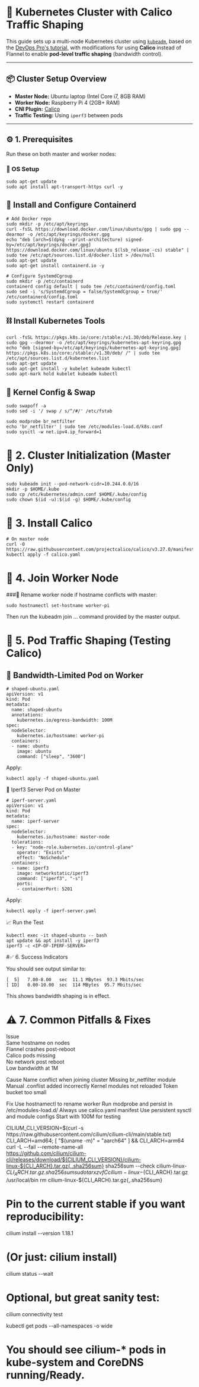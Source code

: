 # 🚀 Kubernetes Cluster with Calico Traffic Shaping

This guide sets up a multi-node Kubernetes cluster using [`kubeadm`](https://kubernetes.io/docs/setup/production-environment/tools/kubeadm/install-kubeadm/), based on the [DevOps Pro's tutorial](https://github.com/devopsproin/certified-kubernetes-administrator/tree/main/Cluster%20Setup), with modifications for using **Calico** instead of Flannel to enable **pod-level traffic shaping** (bandwidth control).

---

## 📦 Cluster Setup Overview

- **Master Node:** Ubuntu laptop (Intel Core i7, 8GB RAM)
- **Worker Node:** Raspberry Pi 4 (2GB+ RAM)
- **CNI Plugin:** [Calico](https://www.tigera.io/project-calico/)
- **Traffic Testing:** Using `iperf3` between pods

---

## ⚙️ 1. Prerequisites

Run these on both master and worker nodes:

### 🔧 OS Setup

```
sudo apt-get update
sudo apt install apt-transport-https curl -y

```

## 🐳 Install and Configure Containerd

```
# Add Docker repo
sudo mkdir -p /etc/apt/keyrings
curl -fsSL https://download.docker.com/linux/ubuntu/gpg | sudo gpg --dearmor -o /etc/apt/keyrings/docker.gpg
echo "deb [arch=$(dpkg --print-architecture) signed-by=/etc/apt/keyrings/docker.gpg] https://download.docker.com/linux/ubuntu $(lsb_release -cs) stable" | sudo tee /etc/apt/sources.list.d/docker.list > /dev/null
sudo apt-get update
sudo apt-get install containerd.io -y

# Configure SystemdCgroup
sudo mkdir -p /etc/containerd
containerd config default | sudo tee /etc/containerd/config.toml
sudo sed -i 's/SystemdCgroup = false/SystemdCgroup = true/' /etc/containerd/config.toml
sudo systemctl restart containerd

```

## ⛓️ Install Kubernetes Tools

```
curl -fsSL https://pkgs.k8s.io/core:/stable:/v1.30/deb/Release.key | sudo gpg --dearmor -o /etc/apt/keyrings/kubernetes-apt-keyring.gpg
echo "deb [signed-by=/etc/apt/keyrings/kubernetes-apt-keyring.gpg] https://pkgs.k8s.io/core:/stable:/v1.30/deb/ /" | sudo tee /etc/apt/sources.list.d/kubernetes.list
sudo apt-get update
sudo apt-get install -y kubelet kubeadm kubectl
sudo apt-mark hold kubelet kubeadm kubectl

```

## 🧠 Kernel Config & Swap

```
sudo swapoff -a
sudo sed -i '/ swap / s/^/#/' /etc/fstab

sudo modprobe br_netfilter
echo 'br_netfilter' | sudo tee /etc/modules-load.d/k8s.conf
sudo sysctl -w net.ipv4.ip_forward=1

```
# 🚀 2. Cluster Initialization (Master Only)

```
sudo kubeadm init --pod-network-cidr=10.244.0.0/16
mkdir -p $HOME/.kube
sudo cp /etc/kubernetes/admin.conf $HOME/.kube/config
sudo chown $(id -u):$(id -g) $HOME/.kube/config

```
# 🔁 3. Install Calico

```
# On master node
curl -O https://raw.githubusercontent.com/projectcalico/calico/v3.27.0/manifests/calico.yaml
kubectl apply -f calico.yaml

```



# 🤝 4. Join Worker Node

###📛 Rename worker node if hostname conflicts with master:

```
sudo hostnamectl set-hostname worker-pi

```
Then run the kubeadm join ... command provided by the master output.


# 📡 5. Pod Traffic Shaping (Testing Calico)

## 🧪 Bandwidth-Limited Pod on Worker

```
# shaped-ubuntu.yaml
apiVersion: v1
kind: Pod
metadata:
  name: shaped-ubuntu
  annotations:
    kubernetes.io/egress-bandwidth: 100M
spec:
  nodeSelector:
    kubernetes.io/hostname: worker-pi
  containers:
  - name: ubuntu
    image: ubuntu
    command: ["sleep", "3600"]

```

Apply:


```
kubectl apply -f shaped-ubuntu.yaml

```

📡 Iperf3 Server Pod on Master

```
# iperf-server.yaml
apiVersion: v1
kind: Pod
metadata:
  name: iperf-server
spec:
  nodeSelector:
    kubernetes.io/hostname: master-node
  tolerations:
  - key: "node-role.kubernetes.io/control-plane"
    operator: "Exists"
    effect: "NoSchedule"
  containers:
  - name: iperf3
    image: networkstatic/iperf3
    command: ["iperf3", "-s"]
    ports:
    - containerPort: 5201

```

Apply:

```
kubectl apply -f iperf-server.yaml

```

📈 Run the Test

```
kubectl exec -it shaped-ubuntu -- bash
apt update && apt install -y iperf3
iperf3 -c <IP-OF-IPERF-SERVER>

```

#✅ 6. Success Indicators

You should see output similar to:

```
[  5]   7.00-8.00   sec  11.1 MBytes  93.3 Mbits/sec
[ ID]   0.00-10.00  sec  114 MBytes  95.7 Mbits/sec

```

This shows bandwidth shaping is in effect.


# ⚠️ 7. Common Pitfalls & Fixes

Issue		
Same hostname on nodes		
Flannel crashes post-reboot		
Calico pods missing		
No network post reboot		
Low bandwidth at 1M		


Cause
Name conflict when joining cluster
Missing br_netfilter module
Manual .conflist added incorrectly
Kernel modules not reloaded
Token bucket too small


Fix
Use hostnamectl to rename worker
Run modprobe and persist in /etc/modules-load.d/
Always use calico.yaml manifest
Use persistent sysctl and module configs
Start with 100M for testing



CILIUM_CLI_VERSION=$(curl -s https://raw.githubusercontent.com/cilium/cilium-cli/main/stable.txt)
CLI_ARCH=amd64; [ "$(uname -m)" = "aarch64" ] && CLI_ARCH=arm64
curl -L --fail --remote-name-all \
  https://github.com/cilium/cilium-cli/releases/download/${CILIUM_CLI_VERSION}/cilium-linux-${CLI_ARCH}.tar.gz{,.sha256sum}
sha256sum --check cilium-linux-${CLI_ARCH}.tar.gz.sha256sum
sudo tar xzvfC cilium-linux-${CLI_ARCH}.tar.gz /usr/local/bin
rm cilium-linux-${CLI_ARCH}.tar.gz{,.sha256sum}


# Pin to the current stable if you want reproducibility:
cilium install --version 1.18.1
# (Or just: cilium install)


cilium status --wait
# Optional, but great sanity test:
cilium connectivity test



kubectl get pods --all-namespaces -o wide
# You should see cilium-* pods in kube-system and CoreDNS running/Ready.
